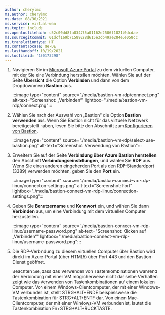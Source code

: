 ```yaml
---
author: cherylmc
ms.author: cherylmc
ms.date: 08/30/2021
ms.service: virtual-wan
ms.topic: include
ms.openlocfilehash: c52c00dd8fa834775a01162e2506f1821b0dcdae
ms.sourcegitcommit: 01dcf169b71589228d615e3cb49ae284e3e058cc
ms.translationtype: HT
ms.contentlocale: de-DE
ms.lasthandoff: 10/19/2021
ms.locfileid: "130173298"
---
```

1. Navigieren Sie im [Microsoft Azure-Portal](https://portal.azure.com) zu dem virtuellen Computer, mit der Sie eine Verbindung herstellen möchten. Wählen Sie auf der Seite **Übersicht** die Option **Verbinden** und dann von dem Dropdownmenü **Bastion** aus.

   :::image type="content" source="./media/bastion-vm-rdp/connect.png" alt-text="Screenshot: „Verbinden“" lightbox="./media/bastion-vm-rdp/connect.png":::

1. Wählen Sie nach der Auswahl von „Bastion“ die Option **Bastion verwenden** aus. Wenn Sie Bastion nicht für das virtuelle Netzwerk bereitgestellt haben, lesen Sie bitte den Abschnitt zum [Konfigurieren von Bastion](../articles/bastion/quickstart-host-portal.md).

   :::image type="content" source="./media/bastion-vm-rdp/select-use-bastion.png" alt-text="Screenshot. Verwendung von Bastion":::

1. Erweitern Sie auf der Seite **Verbindung über Azure Bastion herstellen** den Abschnitt **Verbindungseinstellungen**, und wählen Sie **RDP** aus. Wenn Sie einen anderen eingehenden Port als den RDP-Standardport (3389) verwenden möchten, geben Sie den **Port** ein.

   :::image type="content" source="./media/bastion-connect-vm-rdp-linux/connection-settings.png" alt-text="Screenshot: Port" lightbox="./media/bastion-connect-vm-rdp-linux/connection-settings.png":::

1. Geben Sie **Benutzername** und **Kennwort** ein, und wählen Sie dann **Verbinden** aus, um eine Verbindung mit dem virtuellen Computer herzustellen.

   :::image type="content" source="./media/bastion-connect-vm-rdp-linux/username-password.png" alt-text="Screenshot: Klicken auf „Verbinden“" lightbox="./media/bastion-connect-vm-rdp-linux/username-password.png":::

1. Die RDP-Verbindung zu diesem virtuellen Computer über Bastion wird direkt im Azure-Portal (über HTML5) über Port 443 und den Bastion-Dienst geöffnet. 

   Beachten Sie, dass das Verwenden von Tastenkombinationen während der Verbindung mit einer VM möglicherweise nicht das selbe Verhalten zeigt wie das Verwenden von Tastenkombinationen auf einem lokalen Computer. Von einem Windows-Clientcomputer, der mit einer Windows-VM verbunden ist, stellt STRG+ALT+ENDE beispielsweise die Tastenkombination für STRG+ALT+ENTF dar. Von einem Mac-Clientcomputer, der mit einer Windows-VM verbunden ist, lautet die Tastenkombination Fn+STRG+ALT+RÜCKTASTE.
